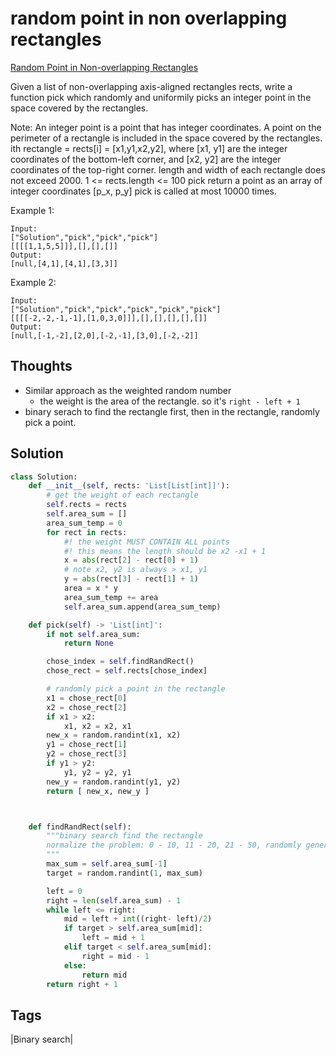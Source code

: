 # random point in non overlapping rectangles

[Random Point in Non-overlapping Rectangles](https://leetcode.com/problems/random-point-in-non-overlapping-rectangles)

Given a list of non-overlapping axis-aligned rectangles rects, write a function pick which randomly and uniformily picks an integer point in the space covered by the rectangles.

Note: An integer point is a point that has integer coordinates. A point on the perimeter of a rectangle is included in the space covered by the rectangles. ith rectangle = rects\[i\] = \[x1,y1,x2,y2\], where \[x1, y1\] are the integer coordinates of the bottom-left corner, and \[x2, y2\] are the integer coordinates of the top-right corner. length and width of each rectangle does not exceed 2000. 1 &lt;= rects.length &lt;= 100 pick return a point as an array of integer coordinates \[p\_x, p\_y\] pick is called at most 10000 times.

Example 1:

```text
Input: 
["Solution","pick","pick","pick"]
[[[[1,1,5,5]]],[],[],[]]
Output: 
[null,[4,1],[4,1],[3,3]]
```

Example 2:

```text
Input: 
["Solution","pick","pick","pick","pick","pick"]
[[[[-2,-2,-1,-1],[1,0,3,0]]],[],[],[],[],[]]
Output: 
[null,[-1,-2],[2,0],[-2,-1],[3,0],[-2,-2]]
```

## Thoughts

* Similar approach as the weighted random number
  * the weight is the area of the rectangle. so it's `right - left + 1`
* binary serach to find the rectangle first, then in the rectangle, randomly pick a point.     

## Solution

```python
class Solution:
    def __init__(self, rects: 'List[List[int]]'):
        # get the weight of each rectangle
        self.rects = rects
        self.area_sum = []
        area_sum_temp = 0
        for rect in rects:
            #! the weight MUST CONTAIN ALL points
            #! this means the length should be x2 -x1 + 1
            x = abs(rect[2] - rect[0] + 1)
            # note x2, y2 is always > x1, y1 
            y = abs(rect[3] - rect[1] + 1)
            area = x * y
            area_sum_temp += area
            self.area_sum.append(area_sum_temp)

    def pick(self) -> 'List[int]':
        if not self.area_sum:
            return None

        chose_index = self.findRandRect()
        chose_rect = self.rects[chose_index]

        # randomly pick a point in the rectangle
        x1 = chose_rect[0]
        x2 = chose_rect[2]
        if x1 > x2:
            x1, x2 = x2, x1
        new_x = random.randint(x1, x2)
        y1 = chose_rect[1]
        y2 = chose_rect[3]
        if y1 > y2:
            y1, y2 = y2, y1
        new_y = random.randint(y1, y2)
        return [ new_x, new_y ]



    def findRandRect(self):
        """binary search find the rectangle
        normalize the problem: 0 - 10, 11 - 20, 21 - 50, randomly generate a number falls on which block 
        """
        max_sum = self.area_sum[-1]
        target = random.randint(1, max_sum)

        left = 0
        right = len(self.area_sum) - 1
        while left <= right:
            mid = left + int((right- left)/2)
            if target > self.area_sum[mid]:
                left = mid + 1
            elif target < self.area_sum[mid]:
                right = mid - 1
            else:
                return mid
        return right + 1
```

## Tags

\|Binary search\|

